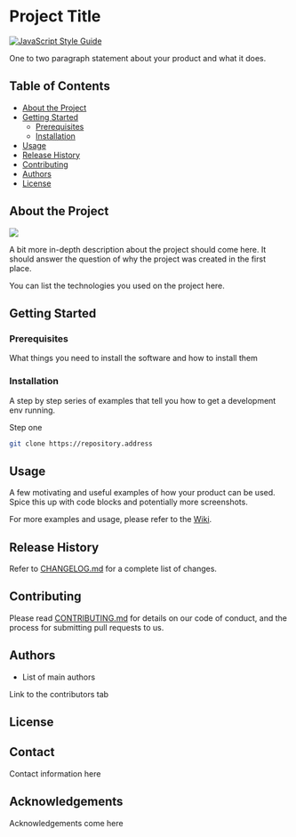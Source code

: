 # Project Title

<!-- Generate badges with https://shields.io/ -->
[![JavaScript Style Guide](https://img.shields.io/badge/code_style-standard-brightgreen.svg)](https://standardjs.com)

One to two paragraph statement about your product and what it does.

## Table of Contents
* [About the Project](#about-the-project)
* [Getting Started](#getting-started)
  * [Prerequisites](#prerequisites)
  * [Installation](#installation)
* [Usage](#usage)
* [Release History](#release-history)
* [Contributing](#contributing)
* [Authors](#authors)
* [License](#license)

## About the Project

![](screencap-v1-0-0.png)

A bit more in-depth description about the project should come here. It should answer the question of why the project was created in the first place.

You can list the technologies you used on the project here.

## Getting Started

### Prerequisites

What things you need to install the software and how to install them

### Installation

A step by step series of examples that tell you how to get a development env running.

Step one

```bash
git clone https://repository.address
```

## Usage

A few motivating and useful examples of how your product can be used. Spice this up with code blocks and potentially more screenshots.

For more examples and usage, please refer to the [Wiki](url-to-wiki).

## Release History

Refer to [CHANGELOG.md](CHANGELOG.md) for a complete list of changes.

## Contributing

Please read [CONTRIBUTING.md](CONTRIBUTING.md) for details on our code of conduct, and the process for submitting pull requests to us.

## Authors

- List of main authors

Link to the contributors tab

## License



## Contact

Contact information here

## Acknowledgements

Acknowledgements come here